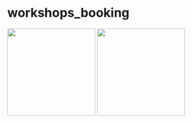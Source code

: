 # workshops_booking
<img src="https://github.com/user-attachments/assets/cd8be6ff-b606-4ee5-ba26-2cec3d3bfb18" width=200>
<img src = "https://github.com/user-attachments/assets/30abe153-8c85-44a0-b815-094c68b24124" width=200>

